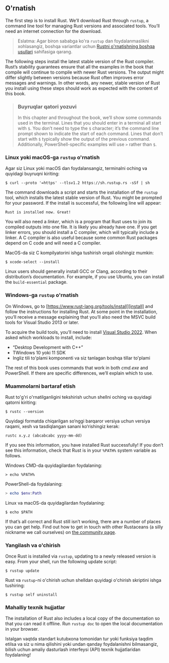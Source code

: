 ## O'rnatish

The first step is to install Rust. We’ll download Rust through `rustup`, a command line tool for managing Rust versions and associated tools. You’ll need an internet connection for the download.

> Eslatma: Agar biron sababga ko'ra `rustup` dan foydalanmaslikni xohlasangiz, boshqa variantlar uchun [Rustni o'rnatishning boshqa usullari][otherinstall] sahifasiga qarang.

The following steps install the latest stable version of the Rust compiler. Rust’s stability guarantees ensure that all the examples in the book that compile will continue to compile with newer Rust versions. The output might differ slightly between versions because Rust often improves error messages and warnings. In other words, any newer, stable version of Rust you install using these steps should work as expected with the content of this book.

> ### Buyruqlar qatori yozuvi
> 
> In this chapter and throughout the book, we’ll show some commands used in the terminal. Lines that you should enter in a terminal all start with `$`. You don’t need to type the `$` character; it’s the command line prompt shown to indicate the start of each command. Lines that don’t start with `$` typically show the output of the previous command. Additionally, PowerShell-specific examples will use `>` rather than `$`.

### Linux yoki macOS-ga  `rustup` o'rnatish

Agar siz Linux yoki macOS dan foydalansangiz, terminalni oching va quyidagi buyruqni kiriting:

```console
$ curl --proto '=https' --tlsv1.2 https://sh.rustup.rs -sSf | sh
```

The command downloads a script and starts the installation of the `rustup` tool, which installs the latest stable version of Rust. You might be prompted for your password. If the install is successful, the following line will appear:

```text
Rust is installed now. Great!
```

You will also need a *linker*, which is a program that Rust uses to join its compiled outputs into one file. It is likely you already have one. If you get linker errors, you should install a C compiler, which will typically include a linker. A C compiler is also useful because some common Rust packages depend on C code and will need a C compiler.

MacOS-da siz C kompilyatorini ishga tushirish orqali olishingiz mumkin:

```console
$ xcode-select --install
```

Linux users should generally install GCC or Clang, according to their distribution’s documentation. For example, if you use Ubuntu, you can install the `build-essential` package.

### Windows-ga `rustup` o'rnatish

On Windows, go to [https://www.rust-lang.org/tools/install][install] and follow the instructions for installing Rust. At some point in the installation, you’ll receive a message explaining that you’ll also need the MSVC build tools for Visual Studio 2013 or later.

To acquire the build tools, you’ll need to install [Visual Studio 2022][visualstudio]. When asked which workloads to install, include:

* “Desktop Development with C++”
* TWindows 10 yoki 11 SDK
* Ingliz tili to'plami komponenti va siz tanlagan boshqa tillar to'plami

The rest of this book uses commands that work in both *cmd.exe* and PowerShell. If there are specific differences, we’ll explain which to use.

### Muammolarni bartaraf etish

Rust to'g'ri o'rnatilganligini tekshirish uchun shellni oching va quyidagi qatorni kiriting:

```console
$ rustc --version
```

Quyidagi formatda chiqarilgan so‘nggi barqaror versiya uchun versiya raqami, xesh va tasdiqlangan sanani ko‘rishingiz kerak:

```text
rustc x.y.z (abcabcabc yyyy-mm-dd)
```

If you see this information, you have installed Rust successfully! If you don’t see this information, check that Rust is in your `%PATH%` system variable as follows.

Windows CMD-da quyidagilardan foydalaning:

```console
> echo %PATH%
```

PowerShell-da foydalaning:

```powershell
> echo $env:Path
```

Linux va macOS-da quyidagilardan foydalaning:

```console
$ echo $PATH
```

If that’s all correct and Rust still isn’t working, there are a number of places you can get help. Find out how to get in touch with other Rustaceans (a silly nickname we call ourselves) on [the community page][community].

### Yangilash va o'chirish

Once Rust is installed via `rustup`, updating to a newly released version is easy. From your shell, run the following update script:

```console
$ rustup update
```

Rust va  `rustup`-ni o'chirish uchun shelldan quyidagi o'chirish skriptini ishga tushiring:

```console
$ rustup self uninstall
```

### Mahalliy texnik hujjatlar

The installation of Rust also includes a local copy of the documentation so that you can read it offline. Run `rustup doc` to open the local documentation in your browser.

Istalgan vaqtda standart kutubxona tomonidan tur yoki funksiya taqdim etilsa va siz u nima qilishini yoki undan qanday foydalanishni bilmasangiz, bilish uchun amaliy dasturlash interfeysi (API) texnik hujjatlaridan foydalaning!

[otherinstall]: https://forge.rust-lang.org/infra/other-installation-methods.html
[install]: https://www.rust-lang.org/tools/install
[visualstudio]: https://visualstudio.microsoft.com/downloads/
[community]: https://www.rust-lang.org/community
